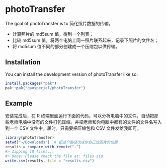 
<!-- README.md is generated from README.Rmd. Please edit that file -->

# photoTransfer

<!-- badges: start -->
<!-- badges: end -->

The goal of photoTransfer is to 简化照片数据的传输。

- 计算照片的 md5sum 值，得到一个列表；
- 比较 md5sum 值，将两个电脑上同一照片联系起来，记录下照片的文件名；
- 将 md5sum 值不同的部分创建成一个压缩包以供传输。

## Installation

You can install the development version of photoTransfer like so:

``` r
install.packages("pak")
pak::pak("gaospecial/photoTransfer")
```

## Example

安装完成后，在 R
终端里面运行下面的代码，可以分析电脑中的文件，自动把那些老师电脑中没有的文件打包压缩。并把老师和你电脑中都有的文件的文件名写入到一个
CSV 文件中。届时，只需要把压缩包和 CSV 文件发给我即可。

``` r
library(photoTransfer)
setwd("~/Downloads")  # 把这个路径改成你自己放图片的位置
results = compare_with_remote(".")
#> Zipping 18 files...
#> Done! Please check the file at: files.zip.
write.csv(results, file = "results.csv")
```
